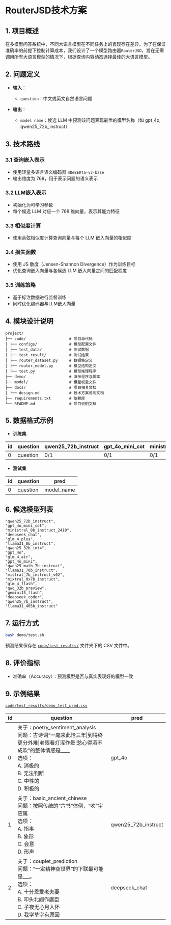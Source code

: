 # RouterJSD技术方案

## 1. 项目概述

在多模型问答系统中，不同大语言模型在不同任务上的表现存在差异。为了在保证准确率的前提下控制计算成本，我们设计了一个模型路由器`RouterJSD`，旨在无需调用所有大语言模型的情况下，根据查询内容动态选择最佳的大语言模型。

## 2. 问题定义

- **输入**：
  - `question`：中文或英文自然语言问题

- **输出**：
  - `model name`：候选 LLM 中预测该问题表现最优的模型名称（如 gpt_4o, qwen25_72b_instruct）

## 3. 技术路线

### 3.1 查询嵌入表示
- 使用轻量多语言语义编码器 `mDeBERTa-v3-base`
- 输出维度为 768，用于表示问题的语义表示

### 3.2 LLM嵌入表示
- 初始化为可学习参数
- 每个候选 LLM 对应一个 768 维向量，表示其能力特征

### 3.3 相似度计算
- 使用余弦相似度计算查询向量与每个 LLM 嵌入向量的相似度
  
### 3.4 损失函数
-  使用 JS 散度（Jensen-Shannon Divergence）作为训练目标
-  优化查询嵌入向量与各候选 LLM 嵌入向量之间的匹配程度

### 3.5 训练策略
- 基于标注数据进行监督训练
- 同时优化编码器与LLM嵌入向量

## 4. 模块设计说明
```
project/ 
├── code/                   # 项目源代码
│ ├── configs/              # 模型配置文件
│ ├── test_data/            # 测试数据
│ ├── test_result/          # 测试结果
│ ├── router_dataset.py     # 数据集定义
│ ├── router_model.py       # 模型结构定义
│ └── test.py               # 模型推理程序
├── demo/                   # 演示程序与脚本
├── model/                  # 模型权重文件
├── docs/                   # 项目相关文档
│ └── design.md             # 技术方案说明文档
├── requirements.txt        # 依赖库
└── README.md               # 项目说明文档
```

## 5. 数据格式示例

- **训练集**

| id | question | qwen25_72b_instruct | gpt_4o_mini_cot | ministral_8b_instruct_2410 | gpt_4o_mini_cot | ... | llama31_405b_instruct |
|---|-----|-|-|-|-|-|-|
| 0 | question | 0/1 | 0/1 | 0/1 | 0/1 | ... | 0/1 | 

- **测试集**

| id | question | pred |
|---|-----|-------|
| 0 | question | model_name |

## 6. 候选模型列表

```
"qwen25_72b_instruct",
"gpt_4o_mini_cot",
"ministral_8b_instruct_2410",
"deepseek_chat",
"glm_4_plus",
"llama31_8b_instruct",
"qwen25_32b_int4",
"gpt_4o",
"glm_4_air",
"gpt_4o_mini",
"qwen25_math_7b_instruct",
"llama31_70b_instruct",
"mistral_7b_instruct_v02",
"mixtral_8x7b_instruct",
"glm_4_flash",
"qwq_32b_preview",
"gemini15_flash",
"deepseek_coder",
"qwen25_7b_instruct",
"llama31_405b_instruct"
```

## 7. 运行方式

```bash
bash demo/test.sh
```

预测结果保存在 [`code/test_results/`](.code/test_results/) 文件夹下的 CSV 文件中。

## 8. 评价指标

- 准确率（Accuracy）：预测模型是否与真实表现好的模型一致

## 9. 示例结果
[`code/test_results/demo_test_pred.csv`](./code/test_data/demo_test_pred.csv)

| id | question | pred |
|---|-----|-------|
| 0 | 关于：poetry_sentiment_analysis <br> 问题：古诗词“一麾来此恰三年\|到得终更分外难\|老眼看灯浑作晕\|愁心得酒不成欢“的整体情感是____<br>选项：<br> A. 消极的 <br> B. 无法判断 <br> C. 中性的 <br> D. 积极的  | gpt_4o |
| 1 | 关于：basic_ancient_chinese <br> 问题：按照传统的“六书”体例，“吹”字应属 <br> 选项：<br> A. 指事 <br> B. 象形 <br> C. 会意 <br> D. 形声  | qwen25_72b_instruct |
| 2 | 关于：couplet_prediction <br> 问题：“一定精神空世界”的下联最可能是___。<br> 选项：<br> A. 十分恩爱老夫妻 <br> B. 叩头北阙作庸臣 <br> C. 子夜无心月入怀 <br> D. 我学草字有原因  | deepseek_chat |
